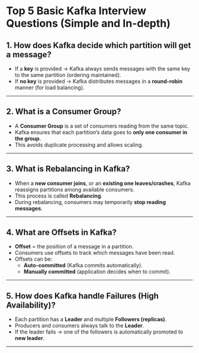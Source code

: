 # Top 5 Basic Kafka Interview Questions (Simple and In-depth)

## 1. How does Kafka decide which partition will get a message?
- If a **key** is provided → Kafka always sends messages with the same key to the same partition (ordering maintained).  
- If **no key** is provided → Kafka distributes messages in a **round-robin** manner (for load balancing).  

---

## 2. What is a Consumer Group?
- A **Consumer Group** is a set of consumers reading from the same topic.  
- Kafka ensures that each partition’s data goes to **only one consumer in the group**.  
- This avoids duplicate processing and allows scaling.  

---

## 3. What is Rebalancing in Kafka?
- When a **new consumer joins**, or an **existing one leaves/crashes**, Kafka reassigns partitions among available consumers.  
- This process is called **Rebalancing**.  
- During rebalancing, consumers may temporarily **stop reading messages**.  

---

## 4. What are Offsets in Kafka?
- **Offset** = the position of a message in a partition.  
- Consumers use offsets to track which messages have been read.  
- Offsets can be:
  - **Auto-committed** (Kafka commits automatically).  
  - **Manually committed** (application decides when to commit).  

---

## 5. How does Kafka handle Failures (High Availability)?
- Each partition has a **Leader** and multiple **Followers (replicas)**.  
- Producers and consumers always talk to the **Leader**.  
- If the leader fails → one of the followers is automatically promoted to **new leader**.  

---
